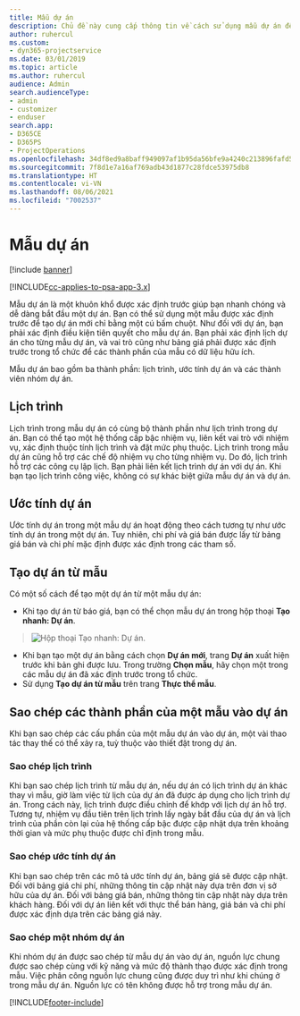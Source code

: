 ```yaml
---
title: Mẫu dự án
description: Chủ đề này cung cấp thông tin về cách sử dụng mẫu dự án để thiết lập dự án nhanh chóng.
author: ruhercul
ms.custom:
- dyn365-projectservice
ms.date: 03/01/2019
ms.topic: article
ms.author: ruhercul
audience: Admin
search.audienceType:
- admin
- customizer
- enduser
search.app:
- D365CE
- D365PS
- ProjectOperations
ms.openlocfilehash: 34df8ed9a8baff949097af1b95da56bfe9a4240c213896fafd5c7dcfcf580b6c
ms.sourcegitcommit: 7f8d1e7a16af769adb43d1877c28fdce53975db8
ms.translationtype: HT
ms.contentlocale: vi-VN
ms.lasthandoff: 08/06/2021
ms.locfileid: "7002537"
---
```

# <a name="project-templates"></a>Mẫu dự án 

[!include [banner](../includes/psa-now-project-operations.md)]

[!INCLUDE[cc-applies-to-psa-app-3.x](../includes/cc-applies-to-psa-app-3x.md)]

Mẫu dự án là một khuôn khổ được xác định trước giúp bạn nhanh chóng và dễ dàng bắt đầu một dự án. Bạn có thể sử dụng một mẫu được xác định trước để tạo dự án mới chỉ bằng một cú bấm chuột. Như đối với dự án, bạn phải xác định điều kiện tiên quyết cho mẫu dự án. Bạn phải xác định lịch dự án cho từng mẫu dự án, và vai trò cũng như bảng giá phải được xác định trước trong tổ chức để các thành phần của mẫu có dữ liệu hữu ích.

Mẫu dự án bao gồm ba thành phần: lịch trình, ước tính dự án và các thành viên nhóm dự án.

## <a name="schedule"></a>Lịch trình

Lịch trình trong mẫu dự án có cùng bộ thành phần như lịch trình trong dự án. Bạn có thể tạo một hệ thống cấp bậc nhiệm vụ, liên kết vai trò với nhiệm vụ, xác định thuộc tính lịch trình và đặt mức phụ thuộc. Lịch trình trong mẫu dự án cũng hỗ trợ các chế độ nhiệm vụ cho từng nhiệm vụ. Do đó, lịch trình hỗ trợ các công cụ lập lịch. Bạn phải liên kết lịch trình dự án với dự án. Khi bạn tạo lịch trình công việc, không có sự khác biệt giữa mẫu dự án và dự án.

## <a name="project-estimates"></a>Ước tính dự án

Ước tính dự án trong một mẫu dự án hoạt động theo cách tương tự như ước tính dự án trong một dự án. Tuy nhiên, chi phí và giá bán được lấy từ bảng giá bán và chi phí mặc định được xác định trong các tham số.

## <a name="creating-a-project-from-a-template"></a>Tạo dự án từ mẫu
 
Có một số cách để tạo một dự án từ một mẫu dự án:

- Khi tạo dự án từ báo giá, bạn có thể chọn mẫu dự án trong hộp thoại **Tạo nhanh: Dự án**.

> ![Hộp thoại Tạo nhanh: Dự án.](media/project-11.png)

- Khi bạn tạo một dự án bằng cách chọn **Dự án mới**, trang **Dự án** xuất hiện trước khi bản ghi được lưu. Trong trường **Chọn mẫu**, hãy chọn một trong các mẫu dự án đã xác định trước trong tổ chức.
- Sử dụng **Tạo dự án từ mẫu** trên trang **Thực thể mẫu**.

## <a name="copying-components-of-template-to-project"></a>Sao chép các thành phần của một mẫu vào dự án

Khi bạn sao chép các cấu phần của một mẫu dự án vào dự án, một vài thao tác thay thế có thể xảy ra, tuỳ thuộc vào thiết đặt trong dự án.

### <a name="copying-the-schedule"></a>Sao chép lịch trình

Khi bạn sao chép lịch trình từ mẫu dự án, nếu dự án có lịch trình dự án khác thay vì mẫu, giờ làm việc từ lịch của dự án đã được áp dụng cho lịch trình dự án. Trong cách này, lịch trình được điều chỉnh để khớp với lịch dự án hỗ trợ. Tương tự, nhiệm vụ đầu tiên trên lịch trình lấy ngày bắt đầu của dự án và lịch trình của phần còn lại của hệ thống cấp bậc được cập nhật dựa trên khoảng thời gian và mức phụ thuộc được chỉ định trong mẫu. 

### <a name="copying-project-estimates"></a>Sao chép ước tính dự án 

Khi bạn sao chép trên các mô tả ước tính dự án, bảng giá sẽ được cập nhật. Đối với bảng giá chi phí, những thông tin cập nhật này dựa trên đơn vị sở hữu của dự án. Đối với bảng giá bán, những thông tin cập nhật này dựa trên khách hàng. Đối với dự án liên kết với thực thể bán hàng, giá bán và chi phí được xác định dựa trên các bảng giá này.

### <a name="copying-a-project-team"></a>Sao chép một nhóm dự án

Khi nhóm dự án được sao chép từ mẫu dự án vào dự án, nguồn lực chung được sao chép cùng với kỹ năng và mức độ thành thạo được xác định trong mẫu. Việc phân công nguồn lực chung cũng được duy trì như khi chúng ở trong mẫu dự án. Nguồn lực có tên không được hỗ trợ trong mẫu dự án.


[!INCLUDE[footer-include](../includes/footer-banner.md)]